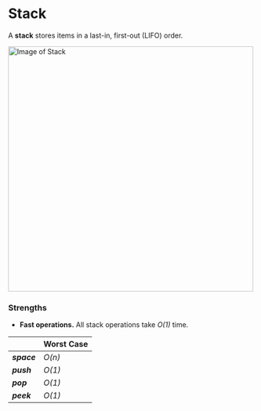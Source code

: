 # Stack

A **stack** stores items in a last-in, first-out (LIFO) order.

<img style="width:500" src="https://upload.wikimedia.org/wikipedia/commons/b/b4/Lifo_stack.png" alt="Image of Stack">

### Strengths

- **Fast operations.** All stack operations take _O(1)_ time.

|             | Worst Case |
| ----------- | ---------- |
| **_space_** | _O(n)_     |
| **_push_**  | _O(1)_     |
| **_pop_**   | _O(1)_     |
| **_peek_**  | _O(1)_     |
